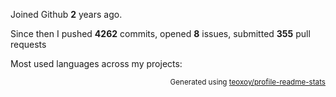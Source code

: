 Joined Github **2** years ago.

Since then I pushed **4262** commits, opened **8** issues, submitted **355** pull requests

Most used languages across my projects:


<p align="right"><sub>Generated using <a href="https://github.com/marketplace/actions/profile-readme-stats">teoxoy/profile-readme-stats</a></sub></p>
